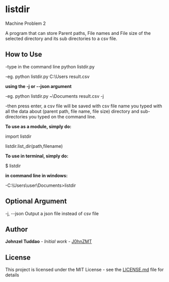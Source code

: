 # listdir
Machine Problem 2

A program that can store Parent paths, File names and File size of the selected directory and its sub directories to a csv file.

## How to Use
-type in the command line python listdir.py <directory path> <csv file name>

-eg. python listdir.py C:\Users result.csv

**using the -j or --json argument**

-eg. python listdir.py ~\Documents result.csv -j

-then press enter, a csv file will be saved with csv file name you typed with all the data about (parent path, file name, file size) directory and sub-directories you typed on the command line.

**To use as a module, simply do:**

import listdir

listdir.list_dir(path,filename)

**To use in terminal, simply do:**

$ listdir <path> <file name>

**in command line in windows:**

-C:\Users\user\Documents\>listdir <path> <file name>

## Optional Argument

-j, --json     Output a json file instead of csv file

## Author
**Johnzel Tuddao** - *Initial work* - [J0hnZMT](https://github.com/J0hnZMT)

## License
This project is licensed under the MIT License - see the [LICENSE.md](LICENSE.md) file for details

